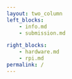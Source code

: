 ```yaml
---
layout: two_column
left_blocks:
    - info.md
    - submission.md

right_blocks:
    - hardware.md
    - rpi.md
permalink: /
---
```

